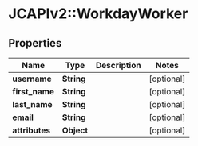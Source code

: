 # JCAPIv2::WorkdayWorker

## Properties
Name | Type | Description | Notes
------------ | ------------- | ------------- | -------------
**username** | **String** |  | [optional] 
**first_name** | **String** |  | [optional] 
**last_name** | **String** |  | [optional] 
**email** | **String** |  | [optional] 
**attributes** | **Object** |  | [optional] 



